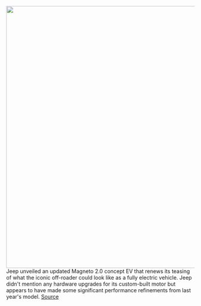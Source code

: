 <img src='https://cdn.vox-cdn.com/thumbor/hSOSmwkYaJpIxe_8JuEglCTikWg=/0x0:2048x1247/1200x800/filters:focal(846x469:1172x795)/cdn.vox-cdn.com/uploads/chorus_image/image/70728540/CN022_007JP4frirnvh38gkl59j1p0gpih696_2048x1247.0.jpg' width='700px' /><br/>
Jeep unveiled an updated Magneto 2.0 concept EV that renews its teasing of what the iconic off-roader could look like as a fully electric vehicle. Jeep didn't mention any hardware upgrades for its custom-built motor but appears to have made some significant performance refinements from last year's model.
<a href='https://www.theverge.com/2022/4/8/23016872/stellantis-jeep-magneto-2-all-electric-concept-returns'> Source <a/>
